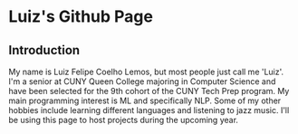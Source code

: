 # Luiz's Github Page
## Introduction
My name is Luiz Felipe Coelho Lemos, but most people just call me 'Luiz'. I'm a senior at CUNY Queen College majoring in Computer Science and have been selected for the 9th cohort of the CUNY Tech Prep program. My main programming interest is ML and specifically NLP. Some of my other hobbies include learning different languages and listening to jazz music. I'll be using this page to host projects during the upcoming year.
